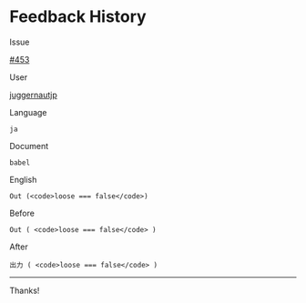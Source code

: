 # Feedback History

Issue

[#453](https://github.com/runebookdev/runebook/issues/453)

User

[juggernautjp](https://github.com/juggernautjp/)

Language

```
ja
```

Document

```
babel
```


English

```
Out (<code>loose === false</code>)
```

Before

```
Out ( <code>loose === false</code> )
```


After

```
出力 ( <code>loose === false</code> )
```

---
Thanks!